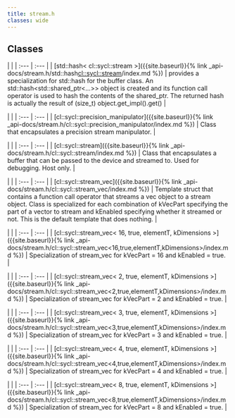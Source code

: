 ```yaml
---
title: stream.h
classes: wide
---
```

## Classes

   |   |
| :--- | :--- |
| [std::hash< cl::sycl::stream >]({{site.baseurl}}{% link _api-docs/stream.h/std::hash<cl::sycl::stream>/index.md %}) | provides a specialization for std::hash for the buffer class. An std::hash<std::shared_ptr<...>> object is created and its function call operator is used to hash the contents of the shared_ptr. The returned hash is actually the result of (size_t) object.get_impl().get()  |


   |   |
| :--- | :--- |
| [cl::sycl::precision_manipulator]({{site.baseurl}}{% link _api-docs/stream.h/cl::sycl::precision_manipulator/index.md %}) | Class that encapsulates a precision stream manipulator.  |


   |   |
| :--- | :--- |
| [cl::sycl::stream]({{site.baseurl}}{% link _api-docs/stream.h/cl::sycl::stream/index.md %}) | Class that encapsulates a buffer that can be passed to the device and streamed to. Used for debugging. Host only.  |


   |   |
| :--- | :--- |
| [cl::sycl::stream_vec]({{site.baseurl}}{% link _api-docs/stream.h/cl::sycl::stream_vec/index.md %}) | Template struct that contains a function call operator that streams a vec object to a stream object. Class is specialized for each combination of kVecPart specifying the part of a vector to stream and kEnabled specifying whether it streamed or not. This is the default template that does nothing.  |


   |   |
| :--- | :--- |
| [cl::sycl::stream_vec< 16, true, elementT, kDimensions >]({{site.baseurl}}{% link _api-docs/stream.h/cl::sycl::stream_vec<16,true,elementT,kDimensions>/index.md %}) | Specialization of stream_vec for kVecPart = 16 and kEnabled = true.  |


   |   |
| :--- | :--- |
| [cl::sycl::stream_vec< 2, true, elementT, kDimensions >]({{site.baseurl}}{% link _api-docs/stream.h/cl::sycl::stream_vec<2,true,elementT,kDimensions>/index.md %}) | Specialization of stream_vec for kVecPart = 2 and kEnabled = true.  |


   |   |
| :--- | :--- |
| [cl::sycl::stream_vec< 3, true, elementT, kDimensions >]({{site.baseurl}}{% link _api-docs/stream.h/cl::sycl::stream_vec<3,true,elementT,kDimensions>/index.md %}) | Specialization of stream_vec for kVecPart = 3 and kEnabled = true.  |


   |   |
| :--- | :--- |
| [cl::sycl::stream_vec< 4, true, elementT, kDimensions >]({{site.baseurl}}{% link _api-docs/stream.h/cl::sycl::stream_vec<4,true,elementT,kDimensions>/index.md %}) | Specialization of stream_vec for kVecPart = 4 and kEnabled = true.  |


   |   |
| :--- | :--- |
| [cl::sycl::stream_vec< 8, true, elementT, kDimensions >]({{site.baseurl}}{% link _api-docs/stream.h/cl::sycl::stream_vec<8,true,elementT,kDimensions>/index.md %}) | Specialization of stream_vec for kVecPart = 8 and kEnabled = true.  |

